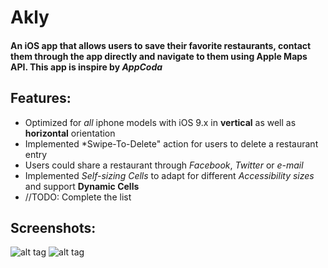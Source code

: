 # Akly

#### An iOS app that allows users to save their favorite restaurants, contact them through the app directly and navigate to them using Apple Maps API. This app is inspire by *AppCoda*


## Features: 
*  Optimized for *all* iphone models with iOS 9.x in **vertical** as well as **horizontal** orientation
*  Implemented  *Swipe-To-Delete" action for users to delete a restaurant entry
*  Users could share a restaurant through *Facebook*, *Twitter* or *e-mail* 
*  Implemented *Self-sizing Cells* to adapt for different *Accessibility sizes* and support **Dynamic Cells**
* //TODO: Complete the list


## Screenshots: 
![alt tag](https://cloud.githubusercontent.com/assets/11590314/12259154/2a813b3c-b92d-11e5-9761-b50fa1f35153.png)
![alt tag](https://cloud.githubusercontent.com/assets/11590314/12259163/39289b6c-b92d-11e5-9704-badb3f64744e.png)

